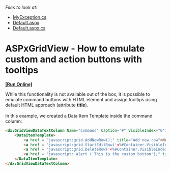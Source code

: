 <!-- default file list -->
*Files to look at*:

* [MyException.cs](./CS/WebSite/App_Code/MyException.cs)
* [Default.aspx](./CS/WebSite/Default.aspx)
* [Default.aspx.cs](./CS/WebSite/Default.aspx.cs)
<!-- default file list end -->
# ASPxGridView - How to emulate custom and action buttons with tooltips
<!-- run online -->
**[[Run Online]](https://codecentral.devexpress.com/e2050)**
<!-- run online end -->


<p>While this functionality is not available out of the box, it is possible to emulate command buttons with HTML element and assign tooltips using default HTML approach (attribute <strong>title</strong>).<br><br>In this example, we created a Data Item Template inside the command column:</p>


```aspx
<dx:GridViewDataTextColumn Name="Command" Caption="#" VisibleIndex="0">
    <DataItemTemplate>
        <a href = "javascript:grid.AddNewRow();" title="Add new row">New</a>
        <a href = "javascript:grid.StartEditRow('<%#Container.VisibleIndex%>');" title="Start edit row '<%#Container.VisibleIndex%>'">Edit</a>
        <a href = "javascript:grid.DeleteRow('<%#Container.VisibleIndex%>');" title="Delete row '<%#Container.VisibleIndex%>'">Delete</a>
        <a href = "javascript: alert ('This is the custom button');" title="Custom action">Custom action</a>
    </DataItemTemplate>
</dx:GridViewDataTextColumn>
```



<br/>


